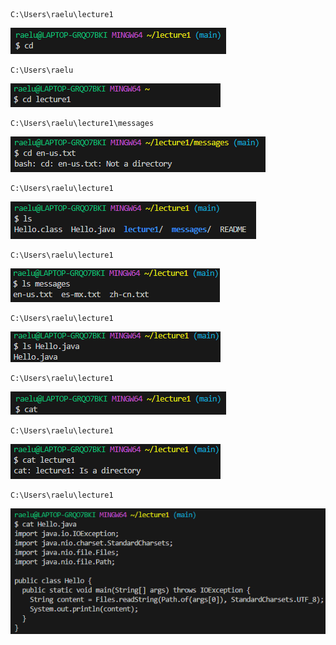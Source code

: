 ```
C:\Users\raelu\lecture1
``` 
![Image](cd_no_arg.png)  
  
```
C:\Users\raelu
``` 
![Image](cd_directory.png)  
  
```
C:\Users\raelu\lecture1\messages
```
![Image](cd_file.png)  
  
```
C:\Users\raelu\lecture1
``` 
![Image](ls_no_arg.png)  
  
```
C:\Users\raelu\lecture1
``` 
![Image](ls_directory.png)  
  
```
C:\Users\raelu\lecture1
```  
![Image](ls_file.png)  
  
```
C:\Users\raelu\lecture1
```  
![Image](cat_no_arg.png) 
  
```
C:\Users\raelu\lecture1
```  
![Image](cat_directory.png)  
  
```
C:\Users\raelu\lecture1
```  
![Image](cat_file.png)  
